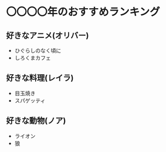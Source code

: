 # 〇〇〇〇年のおすすめランキング

## 好きなアニメ(オリバー)
- ひぐらしのなく頃に
- しろくまカフェ

## 好きな料理(レイラ)
- 目玉焼き
- スパゲッティ

## 好きな動物(ノア)
- ライオン
- 狼
